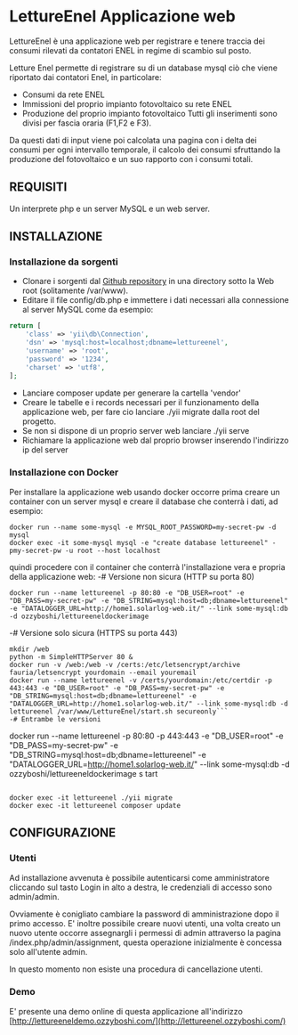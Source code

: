 LettureEnel Applicazione web
================================

LettureEnel è una applicazione web per registrare e tenere traccia dei consumi rilevati da contatori ENEL in regime di scambio sul posto.

Letture Enel permette di registrare su di un database mysql ciò che viene riportato dai contatori Enel, in particolare:
* Consumi da rete ENEL
* Immissioni del proprio impianto fotovoltaico su rete ENEL
* Produzione del proprio impianto fotovoltaico
Tutti gli inserimenti sono divisi per fascia oraria (F1,F2 e F3).

Da questi dati di input viene poi calcolata una pagina con i delta dei consumi per ogni intervallo temporale, il calcolo dei consumi sfruttando la produzione del fotovoltaico e un suo rapporto con i consumi totali.

REQUISITI
------------

Un interprete php e un server MySQL e un web server.

INSTALLAZIONE
------------

### Installazione da sorgenti

* Clonare i sorgenti dal [Github repository](https://github.com/Ozzyboshi/LettureEnel.git) in una directory sotto la Web root (solitamente /var/www).
* Editare il file config/db.php e immettere i dati necessari alla connessione al server MySQL come da esempio:
```php
return [
    'class' => 'yii\db\Connection',
    'dsn' => 'mysql:host=localhost;dbname=lettureenel',
    'username' => 'root',
    'password' => '1234',
    'charset' => 'utf8',
];
```
* Lanciare composer update per generare la cartella 'vendor'
* Creare le tabelle e i records necessari per il funzionamento della applicazione web, per fare cio lanciare ./yii migrate dalla root del progetto.
* Se non si dispone di un proprio server web lanciare ./yii serve
* Richiamare la applicazione web dal proprio browser inserendo l'indirizzo ip del server

### Installazione con Docker
Per installare la applicazione web usando docker occorre prima creare un container con un server mysql e creare il database che conterrà i dati, ad esempio:
```
docker run --name some-mysql -e MYSQL_ROOT_PASSWORD=my-secret-pw -d mysql
docker exec -it some-mysql mysql -e "create database lettureenel" -pmy-secret-pw -u root --host localhost
```
quindi procedere con il container che conterrà l'installazione vera e propria della applicazione web:
-# Versione non sicura (HTTP su porta 80)
```
docker run --name lettureenel -p 80:80 -e "DB_USER=root" -e "DB_PASS=my-secret-pw" -e "DB_STRING=mysql:host=db;dbname=lettureenel" -e "DATALOGGER_URL=http://home1.solarlog-web.it/" --link some-mysql:db -d ozzyboshi/lettureeneldockerimage
```

-# Versione solo sicura (HTTPS su porta 443)
```
mkdir /web
python -m SimpleHTTPServer 80 &
docker run -v /web:/web -v /certs:/etc/letsencrypt/archive fauria/letsencrypt yourdomain --email youremail
docker run --name lettureenel -v /certs/yourdomain:/etc/certdir -p 443:443 -e "DB_USER=root" -e "DB_PASS=my-secret-pw" -e "DB_STRING=mysql:host=db;dbname=lettureenel" -e "DATALOGGER_URL=http://home1.solarlog-web.it/" --link some-mysql:db -d lettureenel /var/www/LettureEnel/start.sh secureonly```
-# Entrambe le versioni

```
docker run --name lettureenel -p 80:80 -p 443:443 -e "DB_USER=root" -e "DB_PASS=my-secret-pw" -e "DB_STRING=mysql:host=db;dbname=lettureenel" -e "DATALOGGER_URL=http://home1.solarlog-web.it/" --link some-mysql:db -d ozzyboshi/lettureeneldockerimage s
tart 
```

docker exec -it lettureenel ./yii migrate
docker exec -it lettureenel composer update
```


CONFIGURAZIONE
-------------

### Utenti

Ad installazione avvenuta è possibile autenticarsi come amministratore cliccando sul tasto Login in alto a destra, le credenziali di accesso sono admin/admin.

Ovviamente è conigliato cambiare la password di amministrazione dopo il primo accesso.
E' inoltre possibile creare nuovi utenti, una volta creato un nuovo utente occorre assegnargli i permessi di admin attraverso la pagina /index.php/admin/assignment, questa operazione inizialmente è concessa solo all'utente admin.

In questo momento non esiste una procedura di cancellazione utenti.

### Demo

E' presente una demo online di questa applicazione all'indirizzo [http://lettureeneldemo.ozzyboshi.com/](http://lettureenel.ozzyboshi.com/)


